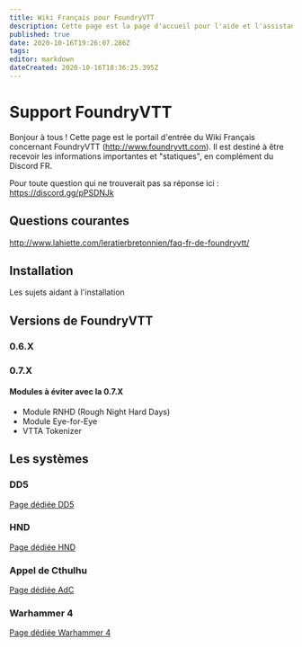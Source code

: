 ```yaml
---
title: Wiki Français pour FoundryVTT
description: Cette page est la page d'accueil pour l'aide et l'assistance sur FoundryVTT
published: true
date: 2020-10-16T19:26:07.286Z
tags: 
editor: markdown
dateCreated: 2020-10-16T18:36:25.395Z
---
```


# Support FoundryVTT
Bonjour à tous !
Cette page est le portail d'entrée du Wiki Français concernant FoundryVTT (http://www.foundryvtt.com). Il est destiné à être recevoir les informations importantes et "statiques", en complément du Discord FR.

Pour toute question qui ne trouverait pas sa réponse ici : https://discord.gg/pPSDNJk 

## Questions courantes

http://www.lahiette.com/leratierbretonnien/faq-fr-de-foundryvtt/ 

## Installation

Les sujets aidant à l'installation

## Versions de FoundryVTT

### 0.6.X

### 0.7.X

#### Modules à éviter avec la 0.7.X

- Module RNHD (Rough Night Hard Days)
- Module Eye-for-Eye
- VTTA Tokenizer


## Les systèmes

### DD5
[Page dédiée DD5](/fr/fr-dd5)

### HND
[Page dédiée HND](/fr/fr-hnd)

### Appel de Cthulhu
[Page dédiée AdC](/fr/fr-adc)

### Warhammer 4
[Page dédiée Warhammer 4](/fr/fr-wfrp4e)

